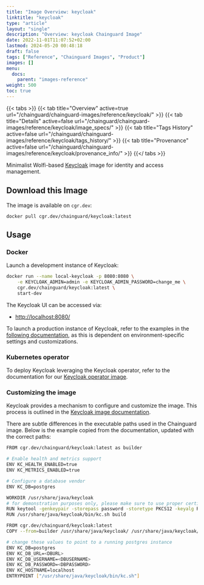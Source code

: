 ```yaml
---
title: "Image Overview: keycloak"
linktitle: "keycloak"
type: "article"
layout: "single"
description: "Overview: keycloak Chainguard Image"
date: 2022-11-01T11:07:52+02:00
lastmod: 2024-05-20 00:48:18
draft: false
tags: ["Reference", "Chainguard Images", "Product"]
images: []
menu: 
  docs: 
    parent: "images-reference"
weight: 500
toc: true
---
```


{{< tabs >}}
{{< tab title="Overview" active=true url="/chainguard/chainguard-images/reference/keycloak/" >}}
{{< tab title="Details" active=false url="/chainguard/chainguard-images/reference/keycloak/image_specs/" >}}
{{< tab title="Tags History" active=false url="/chainguard/chainguard-images/reference/keycloak/tags_history/" >}}
{{< tab title="Provenance" active=false url="/chainguard/chainguard-images/reference/keycloak/provenance_info/" >}}
{{</ tabs >}}



<!--overview:start-->
Minimalist Wolfi-based [Keycloak](https://www.keycloak.org/) image for identity and access management.
<!--overview:end-->

## Download this Image

The image is available on `cgr.dev`:

```
docker pull cgr.dev/chainguard/keycloak:latest
```


<!--body:start-->
## Usage

### Docker

Launch a development instance of Keycloak:

```bash
docker run --name local-keycloak -p 8080:8080 \
	-e KEYCLOAK_ADMIN=admin -e KEYCLOAK_ADMIN_PASSWORD=change_me \
	cgr.dev/chainguard/keycloak:latest \
	start-dev
```

The Keycloak UI can be accessed via:
- [http://localhost:8080/](http://localhost:8080)

To launch a production instance of Keycloak, refer to the examples in the
[following documentation](https://github.com/keycloak/keycloak/blob/main/docs/guides/server/containers.adoc),
as this is dependent on environment-specific settings and customizations.

### Kubernetes operator

To deploy Keycloak leveraging the Keycloak operator, refer to the documentation
for our [Keycloak operator image](https://images.chainguard.dev/directory/image/keycloak-operator).

### Customizing the image

Keycloak provides a mechanism to configure and customize the image. This process
is outlined in the [Keycloak image documentation](https://github.com/keycloak/keycloak/blob/main/docs/guides/server/containers.adoc).

There are subtle differences in the executable paths used in the Chainguard
image. Below is the example copied from the documentation, updated with the
correct paths:

```bash
FROM cgr.dev/chainguard/keycloak:latest as builder

# Enable health and metrics support
ENV KC_HEALTH_ENABLED=true
ENV KC_METRICS_ENABLED=true

# Configure a database vendor
ENV KC_DB=postgres

WORKDIR /usr/share/java/keycloak
# for demonstration purposes only, please make sure to use proper certificates in production instead
RUN keytool -genkeypair -storepass password -storetype PKCS12 -keyalg RSA -keysize 2048 -dname "CN=server" -alias server -ext "SAN:c=DNS:localhost,IP:127.0.0.1" -keystore conf/server.keystore
RUN /usr/share/java/keycloak/bin/kc.sh build

FROM cgr.dev/chainguard/keycloak:latest
COPY --from=builder /usr/share/java/keycloak/ /usr/share/java/keycloak/

# change these values to point to a running postgres instance
ENV KC_DB=postgres
ENV KC_DB_URL=<DBURL>
ENV KC_DB_USERNAME=<DBUSERNAME>
ENV KC_DB_PASSWORD=<DBPASSWORD>
ENV KC_HOSTNAME=localhost
ENTRYPOINT ["/usr/share/java/keycloak/bin/kc.sh"]
```
<!--body:end-->

